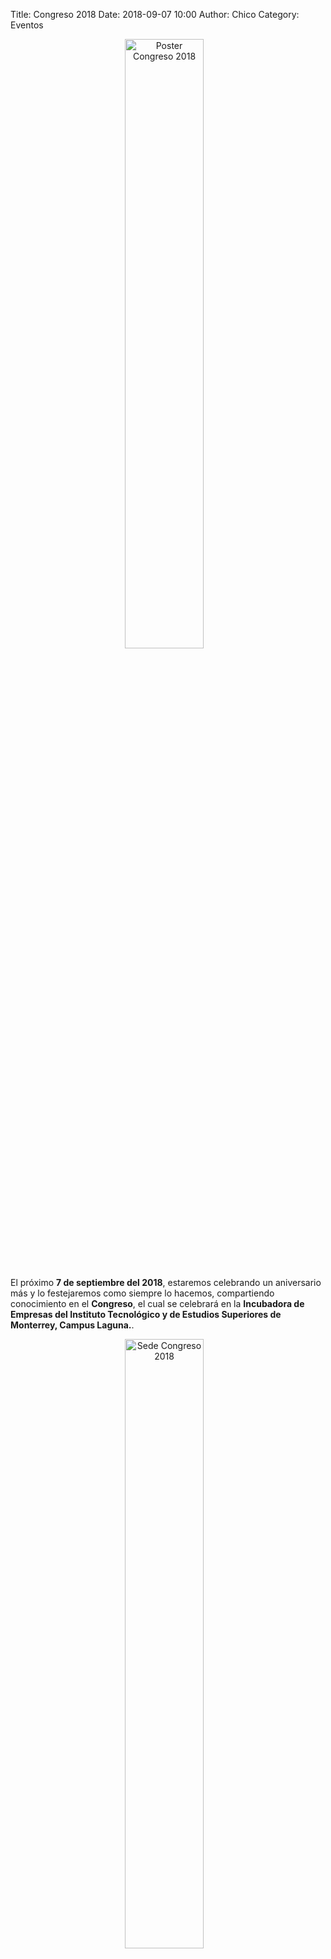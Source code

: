 Title: Congreso 2018
Date: 2018-09-07 10:00
Author:  Chico
Category: Eventos

<center>
<img class="img-responsive" style="width:50%;height:auto;margin-right:12px;" src="{attch}2018-09-07-congreso/GULAG-Congreso-2018-Poster.png" alt="Poster Congreso 2018" width="250" height="325">
</center>

<br />

<!-- break -->

El próximo **7 de septiembre del 2018**, estaremos celebrando un aniversario más y lo festejaremos como siempre lo hacemos, compartiendo conocimiento en el **Congreso**, el cual se celebrará en la **Incubadora de Empresas del Instituto Tecnológico y de Estudios Superiores de Monterrey, Campus Laguna.**.

<center>
<img class="img-responsive" style="width:50%;height:auto;margin-right:12px;" src="{attach}2018-09-07-congreso/logoTecInstituto_new.png" alt="Sede Congreso 2018" width="325" height="250">
</center>

<br />

Se tendrán las siguientes

### Conferencias:

* **Serán en las aulas magnas del Edificio ETLAC**
* 10:00 - 11:00 horas "RansomWare: un reto para las PYMES mexicanas" por Antonio Gurza.
* 11:00 - 12:00 horas "Seguridad, Privacidad y Vigilancia en Internet" por Odin Mojica.
* 12:00 - 13:00 horas "De los mapatones de transporte público a una red global de datos colaborativos" por Céline Jacquin.

De **13:00 a 15:00 horas** se dará tiempo para comer y los asistentes podrán hacerlo en las FoodTrucks participantes.

También contaremos con los siguientes

### Talleres simultáneos:

* 15:00 - 19:00 horas "Introducción a la edición del mapa base de Openstreetmap con enfoque humanitarios" por Céline Jacquin **Salón 300 del Edificio ETLAC**.
* 15:00 - 19:00 horas "Electrónica con Arduino" por Gabriel Peña **Salón 403 del Edificio ETLAC**.
* 15:00 - 19:00 horas "Análisis de Stack, su organización y explotación" Por Imir Torres **Salón 400 del Edificio ETLAC**.
* 15:00 - 19:00 horas "Controla tu empresa con software libre con Odoo" por Jesús Alan Ramos Rodríguez **Salón 301 del Edificio ETLAC**.
* 15:00 - 19:00 horas "Prueba tu código de forma automática con Travis" por Luis Martin Triana Olea **Salón 306 del Edificio ETLAC**.
* 15:00 - 19:00 horas "Desarrollo Web con HTML5, CSS3 y JavaScript." por Pablo Ulises González Jaquez **Salón 405 del Edificio ETLAC**.

Las practicas de los talleres se realizaran en las laptops de los asistentes. Se recomienda a los asistentes de los talleres llevar extensión eléctrica y/o multicontactos.

La entrada a las conferencias y a los talleres será, como siempre, **sin costo**, solamente necesitas registrarte.

### Registro:

Ya pueden registrarse para las conferencias y talleres [aquí](https://goo.gl/forms/GemoaepeepNij0IB2).

El día del Congreso, la mesa de registro se abrirá de 9:30 a 10:00 horas.

### Como llegar:

<br />
<center>
<iframe width="425" height="350" frameborder="0" scrolling="no" marginheight="0" marginwidth="0" src="https://www.openstreetmap.org/export/embed.html?bbox=-103.4051012992859%2C25.513561761757146%2C-103.39312791824341%2C25.519196900357493&amp;layer=mapnik" style="border: 1px solid black"></iframe><br/><small><a href="https://www.openstreetmap.org/#map=17/25.51638/-103.39911">View Larger Map</a></small>
</center>
<br />

### Mapa de la sede:
<br />

<center>
<a class="img-responsive" href="{attach}2016-09-23-congreso-2016/MapaCampus.jpg"><img src="{attach}2018-09-07-congreso/mapa-ITESMCL.jpg" alt="Mapa Campus 2018"></a>
</center>

<br />

Reserven en sus agendas el día **7 de septiembre del 2018**.

Los esperamos :-D

### Patrocinadores:
<br />

<center>
<img class="img-responsive" style="width:50%;height:auto;margin-right:12px;" src="{attach}2018-09-07-congreso/Patrocinadores.png" alt="Patrocinadores" width="325" height="250">
</center>

<center>
<img class="img-responsive" style="width:50%;height:auto;margin-right:12px;" src="{attach}2018-09-07-congreso/Patrocinadores2.png" alt="Más patrocinadores" width="325" height="250">
</center>

<br />

### Promoción en medios de comunicación:
**18 agosto 2018 - 106.7 FM** : En [video](https://www.facebook.com/comarcadetodoss/videos/1291826967620601/) o [audio (.ogg)](2018-09-07-congreso/2018-08-18-Promocion-Congreso-Software-Libre-2018-en-Radio-106.7-FM.ogg)

### Redes sociales:
[Facebook](https://www.facebook.com/groups/282427405174957/)

[Twitter](https://twitter.com/gulagmexico)

[Telegram](https://t.me/gulagmexico)

### Descargas

* [Poster Congreso de Software Libre 2018]({attach}2018-09-07-congreso/GULAG-Congreso-2018-Poster.png)

**Cualquier información adicional, será publicada en ésta pagina.**
